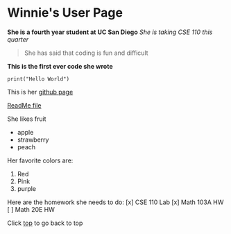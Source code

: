 # Winnie's User Page
**She is a fourth year student at UC San Diego**
*She is taking CSE 110 this quarter*
>She has said that coding is fun and difficult

**This is the first ever code she wrote**

```
print("Hello World")

```

This is her [github page](https://github.com/yunyiwinnieshe)

[ReadMe file](/README.md)

She likes fruit
- apple
- strawberry
- peach

Her favorite colors are:
1. Red
2. Pink
3. purple
   

Here are the homework she needs to do:
[x] CSE 110 Lab
[x] Math 103A HW
[ ] Math 20E HW

Click [top](#winnies-user-page) to go back to top